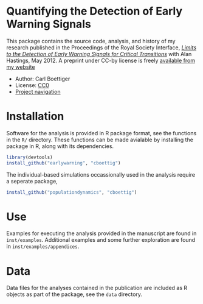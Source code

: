 Quantifying the Detection of Early Warning Signals
==================================================

This package contains the source code, analysis, and history of my research published in the Proceedings of the Royal Society Interface,
[_Limits to the Detection of Early Warning Signals for Critical Transitions_](http://dx.doi.org/10.1098/rsif.2012.0125) with Alan Hastings, May 2012. A preprint under CC-by license is freely [available from my website](http://carlboettiger.info/vita.html)

- Author: Carl Boettiger
- License: [CC0](http://creativecommons.org/publicdomain/zero/1.0/)
- [Project navigation](http://carlboettiger.info/2012/05/06/research-workflow.html)


# Installation

Software for the analysis is provided in R package format, see the functions in the `R/` directory. 
These functions can be made avialable by installing the package in R, along with its dependencies.

```r
library(devtools)
install_github("earlywarning", "cboettig")
``` 

The individual-based simulations occassionally used in the analysis require a seperate package,

```r
install_github("populationdynamics", "cboettig")
```

# Use 

Examples for executing the analysis provided in the manuscript are found in `inst/examples`.  Additional examples and some further exploration are found in `inst/examples/appendices`.

# Data

Data files for the analyses contained in the publication are included as R objects as part of the package, see the `data` directory.   
